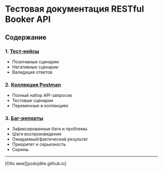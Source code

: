 # Тестовая документация RESTful Booker API

## Содержание

### 1. [Тест-кейсы](test_cases.xlsx)
- Позитивные сценарии
- Негативные сценарии
- Валидация ответов
  
### 2. [Коллекция Postman](restful-booker.postman_collection.json)
- Полный набор API-запросов
- Тестовые сценарии
- Переменные в коллекциях

### 3. [Баг-репорты](bag_reports.xlsx)
- Зафиксированные баги и проблемы
- Шаги воспроизведения
- Ожидаемый/фактический результат
- Приоритет и серьезность
- Скрины

---
[Обо мне][podojdite.github.io]  
